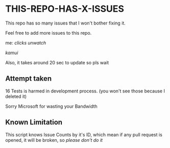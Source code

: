 # THIS-REPO-HAS-X-ISSUES

This repo has so many issues that I won't bother fixing it.

Feel free to add more issues to this repo.

me: *clicks unwatch*

*kamui*

Also, it takes around 20 sec to update so pls wait

## Attempt taken

16 Tests is harmed in development process. (you won't see those because I deleted it)

Sorry Microsoft for wasting your Bandwidth

## Known Limitation

This script knows Issue Counts by it's ID, which mean if any pull request is opened,
 it will be broken, so *please don't do it*
